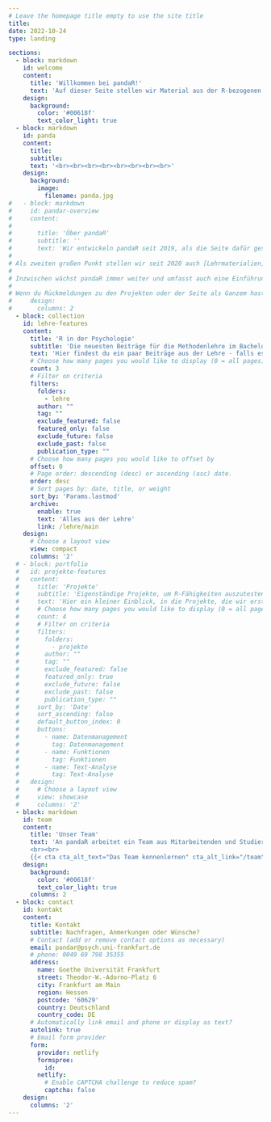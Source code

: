 ```yaml
---
# Leave the homepage title empty to use the site title
title:
date: 2022-10-24
type: landing

sections:
  - block: markdown
    id: welcome
    content:
      title: 'Willkommen bei pandaR!'
      text: 'Auf dieser Seite stellen wir Material aus der R-bezogenen Lehre im Psychologie-Studium zur Verfügung! Außerdem haben wir einige Projekte erstellt, in denen du deine R-Kenntnisse auch ganz unabhängig von den Inhalten im Studium ausprobieren, vertiefen und erweitern kannst.'
    design:
      background:
        color: '#00618f' 
        text_color_light: true
  - block: markdown
    id: panda
    content:
      title: 
      subtitle:
      text: '<br><br><br><br><br><br><br><br>'
    design:
      background:
        image:
          filename: panda.jpg
#   - block: markdown
#     id: pandar-overview
#     content:
#       
#       title: 'Über pandaR'
#       subtitle: ''
#       text: 'Wir entwickeln pandaR seit 2019, als die Seite dafür geschaffen wurde ganz unterschiedliche Seiten von R und Programmieren vorzustellen, die im normalen Curriculum des Studiums normalerweise keinen Raum finden. Dafür haben wir als erstes [acht verschiedene Projekte](/under-construction) erschaffen, die die Möglichkeit bieten, sich in ein spezifisches Beispiel zu vertiefen und R Fähigkeiten daran auszuprobieren. Dabei können sich eigenständig Kompetenzen angeeignet werden, die für das zukünftige Arbeiten mit R in einem immer stärker datengeleiteten Arbeitsalltag sehr wichtig sein können. Die umfangreichen Projekte decken dabei eine weite Bandbreite an möglichen Themen ab (von der Darstellung von Suchanfragen zu politischen Parteien bis zum Programmieren eines eigenen Sudoku-Generators).
# 
# Als zweiten großen Punkt stellen wir seit 2020 auch [Lehrmaterialien](/lehre/main) zum Einsatz von R in der Analyse psychologischer Fragestellungen zur Verfügung. Im Sinne der Idee der Open Educational Ressources hat sich eine breite Menge an Themen angesammelt, die in Tutorials aber auch Aufgaben und zugehörigen Lösungen untergliedert sind. Insgesamt sind bereits Materialien aus 6 Modulen der Studiengänge des Instuts für Psychologie der Goethe-Universität integriert.
# 
# Inzwischen wächst pandaR immer weiter und umfasst auch eine Einführung in unsere [lokale Open Science Infrastruktur](/lifos/main) an der Goethe Uni und eine ganze [Sammlung von Material](/under-construction) aus Workshops und weiterführenden Informationen.
# 
# Wenn du Rückmeldungen zu den Projekten oder der Seite als Ganzem hast, melde dich einfach über das Kontakformular bei uns!'
#     design:
#       columns: 2
  - block: collection
    id: lehre-features
    content:
      title: 'R in der Psychologie'
      subtitle: 'Die neuesten Beiträge für die Methodenlehre im Bachelor und Master'
      text: 'Hier findest du ein paar Beiträge aus der Lehre - falls es nicht per Zufall das sein sollte, was du suchst, gibt es [hier eine Seite](/lehre/main) auf der alle Lehrinhalte findest! <br><br>'
      # Choose how many pages you would like to display (0 = all pages)
      count: 3
      # Filter on criteria
      filters:
        folders:
          - lehre
        author: ""
        tag: ""
        exclude_featured: false
        featured_only: false
        exclude_future: false
        exclude_past: false
        publication_type: ""
      # Choose how many pages you would like to offset by
      offset: 0
      # Page order: descending (desc) or ascending (asc) date.
      order: desc
      # Sort pages by: date, title, or weight
      sort_by: 'Params.lastmod'
      archive:
        enable: true
        text: 'Alles aus der Lehre'
        link: /lehre/main
    design:
      # Choose a layout view
      view: compact
      columns: '2'
  # - block: portfolio
  #   id: projekte-features
  #   content:
  #     title: 'Projekte'
  #     subtitle: 'Eigenständige Projekte, um R-Fähigkeiten auszutesten und zu vertiefen - ganz unabhängig von der Lehre'
  #     text: 'Hier ein kleiner Einblick, in die Projekte, die wir erstellt haben. Den gesamten Überblick findest du [hier](/projekte/main)!<br><br>'
  #     # Choose how many pages you would like to display (0 = all pages)
  #     count: 4
  #     # Filter on criteria
  #     filters:
  #       folders:
  #         - projekte
  #       author: ""
  #       tag: ""
  #       exclude_featured: false
  #       featured_only: true
  #       exclude_future: false
  #       exclude_past: false
  #       publication_type: ""
  #     sort_by: 'Date'
  #     sort_ascending: false
  #     default_button_index: 0
  #     buttons:
  #       - name: Datenmanagement
  #         tag: Datenmanagement
  #       - name: Funktionen
  #         tag: Funktionen
  #       - name: Text-Analyse
  #         tag: Text-Analyse
  #   design:
  #     # Choose a layout view
  #     view: showcase
  #     columns: '2'
  - block: markdown
    id: team
    content:
      title: 'Unser Team'
      text: 'An pandaR arbeitet ein Team aus Mitarbeitenden und Studierenden des Instituts für Psychologie an der Goethe Universität Frankfurt. Außerdem haben inzwischen über 20 Personen von verschiedenen Bildungseinrichtungen und aus unterschiedlichen Disziplinen Beiträge gestaltet und Inhalte verfasst.
      <br><br>
      {{< cta cta_alt_text="Das Team kennenlernen" cta_alt_link="/team" cta_alt_new_tab="false" >}}'
    design:
      background:
        color: '#00618f' 
        text_color_light: true
      columns: 2
  - block: contact
    id: kontakt
    content:
      title: Kontakt
      subtitle: Nachfragen, Anmerkungen oder Wünsche?
      # Contact (add or remove contact options as necessary)
      email: pandar@psych.uni-frankfurt.de
      # phone: 0049 69 798 35355
      address:
        name: Goethe Universität Frankfurt
        street: Theodor-W.-Adorno-Platz 6
        city: Frankfurt am Main
        region: Hessen
        postcode: '60629'
        country: Deutschland
        country_code: DE
      # Automatically link email and phone or display as text?
      autolink: true
      # Email form provider
      form:
        provider: netlify
        formspree:
          id:
        netlify:
          # Enable CAPTCHA challenge to reduce spam?
          captcha: false
    design:
      columns: '2'
---
```

